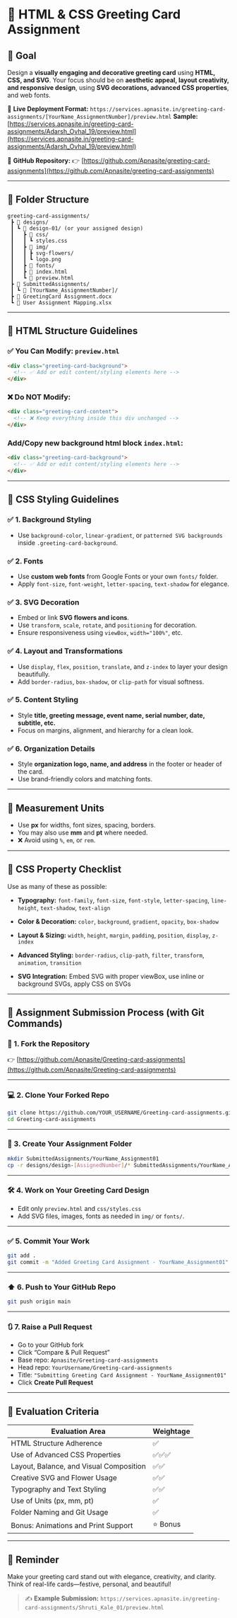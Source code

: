 # 📄 HTML & CSS Greeting Card Assignment

## 🧭 Goal

Design a **visually engaging and decorative greeting card** using **HTML, CSS, and SVG**.
Your focus should be on **aesthetic appeal, layout creativity, and responsive design**, using **SVG decorations, advanced CSS properties**, and web fonts.

🔗 **Live Deployment Format:**
`https://services.apnasite.in/greeting-card-assignments/[YourName_AssignmentNumber]/preview.html`
**Sample:** [https://services.apnasite.in/greeting-card-assignments/Adarsh_Ovhal_19/preview.html](https://services.apnasite.in/greeting-card-assignments/Adarsh_Ovhal_19/preview.html)

🔗 **GitHub Repository:**
👉 [https://github.com/Apnasite/greeting-card-assignments](https://github.com/Apnasite/greeting-card-assignments)

---

## 📁 Folder Structure

```
greeting-card-assignments/
 ┣ 📂 designs/
 ┃ ┗ 📂 design-01/ (or your assigned design)
 ┃   ┣ 📂 css/
 ┃   ┃ ┗ styles.css
 ┃   ┣ 📂 img/
 ┃   ┃ ┣ svg-flowers/
 ┃   ┃ ┗ logo.png
 ┃   ┣ 📂 fonts/
 ┃   ┣ 📜 index.html
 ┃   ┗ 📜 preview.html
 ┣ 📂 SubmittedAssignments/
 ┃ ┗ 📂 [YourName_AssignmentNumber]/
 ┣ 📜 GreetingCard Assignment.docx
 ┗ 📜 User Assignment Mapping.xlsx
```

---

## 🧱 HTML Structure Guidelines

### ✅ You Can Modify: `preview.html`

```html
<div class="greeting-card-background">
  <!-- ✅ Add or edit content/styling elements here -->
</div>
```

### ❌ Do NOT Modify:

```html
<div class="greeting-card-content">
  <!-- ❌ Keep everything inside this div unchanged -->
</div>
```

### Add/Copy new background html block `index.html`:

```html
<div class="greeting-card-background">
  <!-- ✅ Add or edit content/styling elements here -->
</div>
```

---

## 🎨 CSS Styling Guidelines

### ✅ 1. Background Styling

* Use `background-color`, `linear-gradient`, or `patterned SVG backgrounds` inside `.greeting-card-background`.

### ✅ 2. Fonts

* Use **custom web fonts** from Google Fonts or your own `fonts/` folder.
* Apply `font-size`, `font-weight`, `letter-spacing`, `text-shadow` for elegance.

### ✅ 3. SVG Decoration

* Embed or link **SVG flowers and icons**.
* Use `transform`, `scale`, `rotate`, and `positioning` for decoration.
* Ensure responsiveness using `viewBox`, `width="100%"`, etc.

### ✅ 4. Layout and Transformations

* Use `display`, `flex`, `position`, `translate`, and `z-index` to layer your design beautifully.
* Add `border-radius`, `box-shadow`, or `clip-path` for visual softness.

### ✅ 5. Content Styling

* Style **title, greeting message, event name, serial number, date, subtitle, etc.**
* Focus on margins, alignment, and hierarchy for a clean look.

### ✅ 6. Organization Details

* Style **organization logo, name, and address** in the footer or header of the card.
* Use brand-friendly colors and matching fonts.

---

## 📐 Measurement Units

* Use **px** for widths, font sizes, spacing, borders.
* You may also use **mm** and **pt** where needed.
* ❌ Avoid using `%`, `em`, or `rem`.

---

## 🧪 CSS Property Checklist

Use as many of these as possible:

* **Typography:**
  `font-family`, `font-size`, `font-style`, `letter-spacing`, `line-height`, `text-shadow`, `text-align`

* **Color & Decoration:**
  `color`, `background`, `gradient`, `opacity`, `box-shadow`

* **Layout & Sizing:**
  `width`, `height`, `margin`, `padding`, `position`, `display`, `z-index`

* **Advanced Styling:**
  `border-radius`, `clip-path`, `filter`, `transform`, `animation`, `transition`

* **SVG Integration:**
  Embed SVG with proper viewBox, use inline or background SVGs, apply CSS on SVGs

---

## 🚀 Assignment Submission Process (with Git Commands)

### 🔁 1. **Fork the Repository**

👉 [https://github.com/Apnasite/Greeting-card-assignments](https://github.com/Apnasite/Greeting-card-assignments)

---

### 💻 2. **Clone Your Forked Repo**

```bash
git clone https://github.com/YOUR_USERNAME/Greeting-card-assignments.git
cd Greeting-card-assignments
```

---

### 📁 3. **Create Your Assignment Folder**

```bash
mkdir SubmittedAssignments/YourName_Assignment01
cp -r designs/design-[AssignedNumber]/* SubmittedAssignments/YourName_Assignment01/
```

---

### 🛠️ 4. **Work on Your Greeting Card Design**

* Edit only `preview.html` and `css/styles.css`
* Add SVG files, images, fonts as needed in `img/` or `fonts/`.

---

### ✅ 5. **Commit Your Work**

```bash
git add .
git commit -m "Added Greeting Card Assignment - YourName_Assignment01"
```

---

### ⬆️ 6. **Push to Your GitHub Repo**

```bash
git push origin main
```

---

### 🔃 7. **Raise a Pull Request**

* Go to your GitHub fork
* Click “Compare & Pull Request”
* Base repo: `Apnasite/Greeting-card-assignments`
* Head repo: `YourUsername/Greeting-card-assignments`
* Title: `"Submitting Greeting Card Assignment - YourName_Assignment01"`
* Click **Create Pull Request**

---

## 🧾 Evaluation Criteria

| Evaluation Area                         | Weightage |
| --------------------------------------- | --------- |
| HTML Structure Adherence                | ✅         |
| Use of Advanced CSS Properties          | ✅✅✅       |
| Layout, Balance, and Visual Composition | ✅✅        |
| Creative SVG and Flower Usage           | ✅✅        |
| Typography and Text Styling             | ✅✅        |
| Use of Units (px, mm, pt)               | ✅         |
| Folder Naming and Git Usage             | ✅         |
| Bonus: Animations and Print Support     | ⭐ Bonus   |

---

## 🧠 Reminder

Make your greeting card stand out with elegance, creativity, and clarity. Think of real-life cards—festive, personal, and beautiful!

> ✍️ **Example Submission:**
> `https://services.apnasite.in/greeting-card-assignments/Shruti_Kale_01/preview.html`
